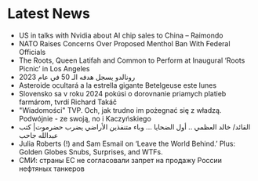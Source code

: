 # Latest News
-  US in talks with Nvidia about AI chip sales to China – Raimondo
-  NATO Raises Concerns Over Proposed Menthol Ban With Federal Officials
-  The Roots, Queen Latifah and Common to Perform at Inaugural ‘Roots Picnic’ in Los Angeles
-  رونالدو يسجل هدفه الـ 50 في عام 2023
-  Asteroide ocultará a la estrella gigante Betelgeuse este lunes
-  Slovensko sa v roku 2024 pokúsi o dorovnanie priamych platieb farmárom, tvrdí Richard Takáč
-  "Wiadomości" TVP. Och, jak trudno im pożegnać się z władzą. Podwójnie - ze swoją, no i Kaczyńskiego
-  القائد/ خالد العظمي .. أول الضحايا ... وباء متنفذين الأراضي يضرب حضرموت| كتب عبدالله جاحب
-  Julia Roberts (!) and Sam Esmail on ‘Leave the World Behind.’ Plus: Golden Globes Snubs, Surprises, and WTFs.
-  СМИ: страны ЕС не согласовали запрет на продажу России нефтяных танкеров
